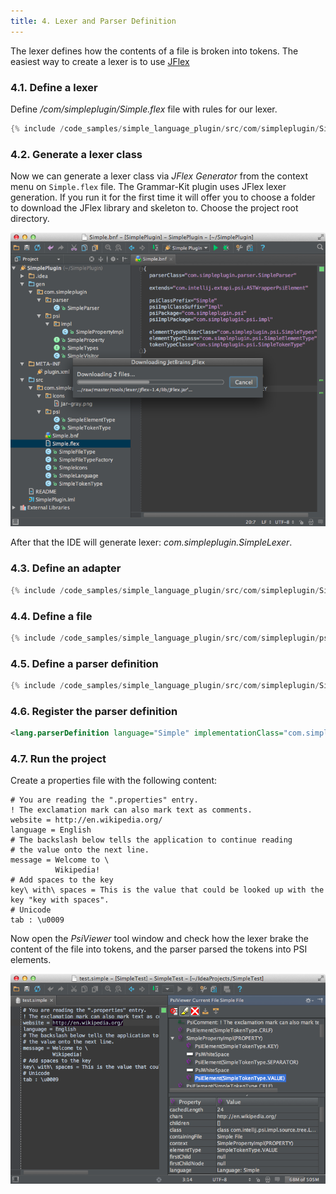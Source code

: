 ```yaml
---
title: 4. Lexer and Parser Definition
---
```


The lexer defines how the contents of a file is broken into tokens.
The easiest way to create a lexer is to use [JFlex](http://jflex.de/)

### 4.1. Define a lexer

Define */com/simpleplugin/Simple.flex* file with rules for our lexer.

```java
{% include /code_samples/simple_language_plugin/src/com/simpleplugin/Simple.flex %}
```

### 4.2. Generate a lexer class

Now we can generate a lexer class via *JFlex Generator* from the context menu on `Simple.flex` file.
The Grammar-Kit plugin uses JFlex lexer generation.
If you run it for the first time it will offer you to choose a folder to download the JFlex library and skeleton to.
Choose the project root directory.

![Download Flex](img/download_jflex.png)

After that the IDE will generate lexer: *com.simpleplugin.SimpleLexer*.

### 4.3. Define an adapter

```java
{% include /code_samples/simple_language_plugin/src/com/simpleplugin/SimpleLexerAdapter.java %}
```

### 4.4. Define a file

```java
{% include /code_samples/simple_language_plugin/src/com/simpleplugin/psi/SimpleFile.java %}
```

### 4.5. Define a parser definition

```java
{% include /code_samples/simple_language_plugin/src/com/simpleplugin/SimpleParserDefinition.java %}
```

### 4.6. Register the parser definition

```xml
<lang.parserDefinition language="Simple" implementationClass="com.simpleplugin.SimpleParserDefinition"/>
```

### 4.7. Run the project

Create a properties file with the following content:

```
# You are reading the ".properties" entry.
! The exclamation mark can also mark text as comments.
website = http://en.wikipedia.org/
language = English
# The backslash below tells the application to continue reading
# the value onto the next line.
message = Welcome to \
          Wikipedia!
# Add spaces to the key
key\ with\ spaces = This is the value that could be looked up with the key "key with spaces".
# Unicode
tab : \u0009
```

Now open the *PsiViewer* tool window and check how the lexer brake the content of the file into tokens, and the parser parsed the tokens into PSI elements.

![PSI Elements](img/psi_elements.png)
